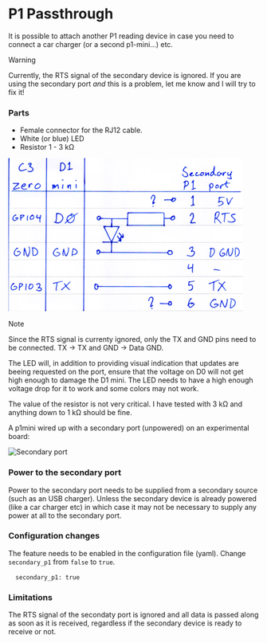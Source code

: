 # P1 Passthrough
It is possible to attach another P1 reading device in case you need to connect a car charger (or a second p1-mini...) etc.

> [!WARNING]
> Currently, the RTS signal of the secondary device is ignored. If you are using the secondary port *and* this is a problem, let me know and I will try to fix it!

### Parts
- Female connector for the RJ12 cable.
- White (or blue) LED
- Resistor 1 - 3 kΩ

![Secondary port pins](images/secondary_pins.png)

> [!NOTE]  
> Since the RTS signal is currenty ignored, only the TX and GND pins need to be connected. TX -> TX and GND -> Data GND.

The LED will, in addition to providing visual indication that updates are beeing requested on the port, ensure that the voltage on D0 will not get high enough to damage the D1 mini. The LED needs to have a high enough voltage drop for it to work and some colors may not work.

The value of the resistor is not very critical. I have tested with 3 kΩ and anything down to 1 kΩ should be fine.

A p1mini wired up with a secondary port (unpowered) on an experimental board:

![Secondary port](images/secondary_experimental.png)

### Power to the secondary port

Power to the secondary port needs to be supplied from a secondary source (such as an USB charger). Unless the secondary device is already powered (like a car charger etc) in which case it may not be necessary to supply any power at all to the secondary port.

### Configuration changes
The feature needs to be enabled in the configuration file (yaml). Change `secondary_p1` from `false` to `true`.
```
  secondary_p1: true
```

### Limitations

The RTS signal of the secondaty port is ignored and all data is passed along as soon as it is received, regardless if the secondary device is ready to receive or not.
